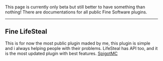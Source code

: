 This page is currently only beta but still better to have something than nothing!
There are documentations for all public Fine Software plugins.

* * *

## Fine LifeSteal
This is for now the most public plugin maded by me, this plugin is simple and i always helping people with their problems.
LifeSteal has API too, and it is the most updated plugin with best features.
[SpigotMC](https://www.spigotmc.org/resources/fine-lifesteal-1-18-1-19-2.102599/)
